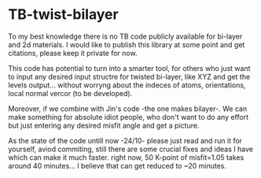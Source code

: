 # TB-twist-bilayer
To my best knowledge there is no TB code publicly available for bi-layer and 2d materials. 
I would like to publish this library at some point and get citations, please keep it private for now.

This code has potential to turn into a smarter tool, for others who just want to input any desired input structre for twisted bi-layer, like XYZ and get the levels output...  without worryng about the indeces of atoms, orientations, local normal vercor (to be developed).

Moreover, if we combine with Jin's code -the one makes bilayer-. We can make something for absolute idiot people, who don't want to do any effort but just entering any desired misfit angle and get a picture.

As the state of the code untill now -24/10-
please just read and run it for yourself, aviod commiting, still there are some crucial fixes and ideas I have which can make it much faster. 
right now, 50 K-point of misfit=1.05 takes around 40 minutes... I believe that can get reduced to ~20 minutes.
